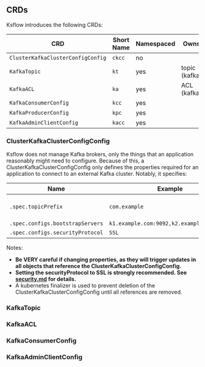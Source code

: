## CRDs

Ksflow introduces the following CRDs:

| CRD                         | Short Name | Namespaced | Owns          |
|-----------------------------|------------|------------|---------------|
| `ClusterKafkaClusterConfigConfig` | `ckcc`     | no         |               |
| `KafkaTopic`                | `kt`       | yes        | topic (kafka) |
| `KafkaACL`                  | `ka`       | yes        | ACL (kafka)   |
| `KafkaConsumerConfig`       | `kcc`      | yes        |               |
| `KafkaProducerConfig`       | `kpc`      | yes        |               |
| `KafkaAdminClientConfig`    | `kacc`     | yes        |               |

### ClusterKafkaClusterConfigConfig
Ksflow does not manage Kafka brokers, only the things that an application reasonably might need to configure.
Because of this, a ClusterKafkaClusterConfigConfig only defines the properties required for an application to connect to an
external Kafka cluster. Notably, it specifies:

| Name                             | Example                                   | Values                                                                                                                      |
|----------------------------------|-------------------------------------------|-----------------------------------------------------------------------------------------------------------------------------|
| `.spec.topicPrefix`              | `com.example`                             | Labels must match [RFC 1035](https://kubernetes.io/docs/concepts/overview/working-with-objects/names/#rfc-1035-label-names) |
| `.spec.configs.bootstrapServers` | `k1.example.com:9092,k2.example.com:9092` |                                                                                                                             |
| `.spec.configs.securityProtocol` | `SSL`                                     | `PLAINTEXT`,`SSL`                                                                                                           |

Notes:
- **Be VERY careful if changing properties, as they will trigger updates in all objects that reference the ClusterKafkaClusterConfigConfig.**
- **Setting the securityProtocol to SSL is strongly recommended. See [security.md](./security.md) for details.**
- A kubernetes finalizer is used to prevent deletion of the ClusterKafkaClusterConfigConfig until all references are removed.

### KafkaTopic

### KafkaACL

### KafkaConsumerConfig

### KafkaAdminClientConfig
